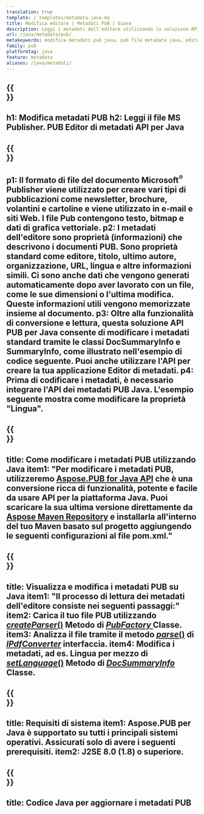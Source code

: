 ```yaml
---
translation: true
template: /_templates/metadata-java.md
title: Modifica editore | Metadati PUB | Giava
description: Leggi i metadati dell'editore utilizzando la soluzione API Java PUB. L'API Java nativa ti dà accesso alle proprietà SummaryInfo e DocSummaryInfo.
url: /java/metadata/pub/
metakeywords: modifica metadati pub java, pub file metadata java, editor metadata editor java, leggi pub file metadata java, leggi pub metadata java
family: pub
platformtag: java
feature: metadata
aliases: /java/metadati/
---
```


{{<section banner>}}
---
h1: Modifica metadati PUB
h2: Leggi il file MS Publisher. PUB Editor di metadati API per Java
---

{{<section overview>}}
---
p1: Il formato di file del documento Microsoft<sup>®</sup> Publisher viene utilizzato per creare vari tipi di pubblicazioni come newsletter, brochure, volantini e cartoline e viene utilizzato in e-mail e siti Web. I file Pub contengono testo, bitmap e dati di grafica vettoriale.
p2: I metadati dell'editore sono proprietà (informazioni) che descrivono i documenti PUB. Sono proprietà standard come editore, titolo, ultimo autore, organizzazione, URL, lingua e altre informazioni simili. Ci sono anche dati che vengono generati automaticamente dopo aver lavorato con un file, come le sue dimensioni o l'ultima modifica. Queste informazioni utili vengono memorizzate insieme al documento.
p3: Oltre alla funzionalità di conversione e lettura, questa soluzione API PUB per Java consente di modificare i metadati standard tramite le classi DocSummaryInfo e SummaryInfo, come illustrato nell'esempio di codice seguente. Puoi anche utilizzare l'API per creare la tua applicazione Editor di metadati.
p4: Prima di codificare i metadati, è necessario integrare l'API dei metadati PUB Java. L'esempio seguente mostra come modificare la proprietà "Lingua".
---

{{<section widget>}}
---
title: Come modificare i metadati PUB utilizzando Java
item1: "Per modificare i metadati PUB, utilizzeremo [Aspose.PUB for Java API](https://products.aspose.com/pub/java/) che è una conversione ricca di funzionalità, potente e facile da usare API per la piattaforma Java. Puoi scaricare la sua ultima versione direttamente da [Aspose Maven Repository](https://repository.aspose.com/pub/) e installarla all'interno del tuo Maven basato sul progetto aggiungendo le seguenti configurazioni al file pom.xml."
---

{{<section feature1>}}
---
title: Visualizza e modifica i metadati PUB su Java
item1: "Il processo di lettura dei metadati dell'editore consiste nei seguenti passaggi:"
item2: Carica il tuo file PUB utilizzando [*createParser*()](https://apiference.aspose.com/pub/java/com.aspose.pub/PubFactory#createParser-java.lang.String-) Metodo di [*PubFactory* ](https://apiference.aspose.com/pub/java/com.aspose.pub/PubFactory) Classe.
item3: Analizza il file tramite il metodo [*parse*()](https://apiference.aspose.com/pub/java/com.aspose.pub/IPubParser#parse--) di [*IPdfConverter*](https://afireference.aspose.com/pub/java/com.aspose.pub/IPubParser) interfaccia.
item4: Modifica i metadati, ad es. Lingua per mezzo di [*setLanguage*()](https://apiference.aspose.com/pub/java/com.aspose.pub/DocSummaryInfo#setLanguage-java.lang.String-) Metodo di [*DocSummaryInfo*](https://apiference.aspose.com/pub/java/com.aspose.pub/DocSummaryInfo) Classe.
---

{{<section feature2>}}
---
title: Requisiti di sistema
item1: Aspose.PUB per Java è supportato su tutti i principali sistemi operativi. Assicurati solo di avere i seguenti prerequisiti.
item2: J2SE 8.0 (1.8) o superiore.
---

{{<section codeexample>}}
---
title: Codice Java per aggiornare i metadati PUB
---